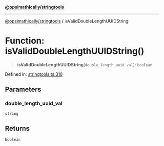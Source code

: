 [**@opsimathically/stringtools**](../README.md)

***

[@opsimathically/stringtools](../README.md) / isValidDoubleLengthUUIDString

# Function: isValidDoubleLengthUUIDString()

> **isValidDoubleLengthUUIDString**(`double_length_uuid_val`): `boolean`

Defined in: [stringtools.ts:310](https://github.com/opsimathically/stringtools/blob/faa17bac9cdf684aed1d7d7ffad0c9409cb58c8c/src/stringtools.ts#L310)

## Parameters

### double\_length\_uuid\_val

`string`

## Returns

`boolean`
